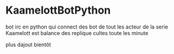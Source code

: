 # KaamelottBotPython
bot irc en python qui connect des bot de tout les acteur de la serie Kaamelott est balance des replique cultes toute les minute 


 plus dajout bientôt
